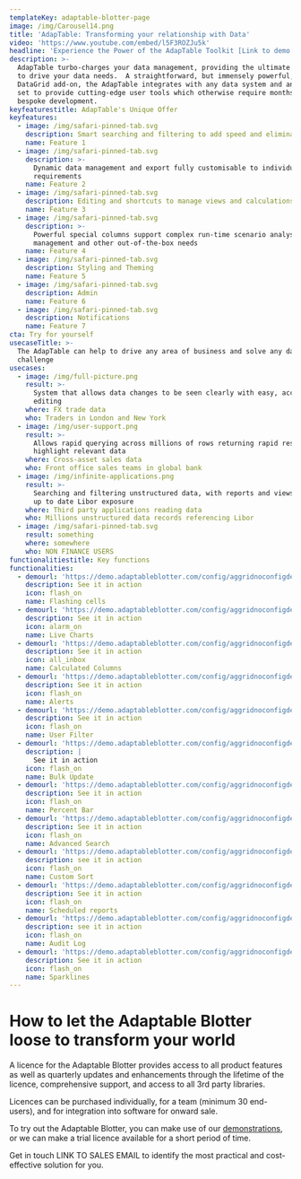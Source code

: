 ```yaml
---
templateKey: adaptable-blotter-page
image: /img/Carousel14.png
title: 'AdapTable: Transforming your relationship with Data'
video: 'https://www.youtube.com/embed/l5F3ROZJu5k'
headline: 'Experience the Power of the AdapTable Toolkit [Link to demo site]'
description: >-
  AdapTable turbo-charges your data management, providing the ultimate toolkit
  to drive your data needs.  A straightforward, but immensely powerful, HTML5
  DataGrid add-on, the AdapTable integrates with any data system and any data
  set to provide cutting-edge user tools which otherwise require months of
  bespoke development.
keyfeaturestitle: AdapTable's Unique Offer
keyfeatures:
  - image: /img/safari-pinned-tab.svg
    description: Smart searching and filtering to add speed and eliminate errors
    name: Feature 1
  - image: /img/safari-pinned-tab.svg
    description: >-
      Dynamic data management and export fully customisable to individual
      requirements
    name: Feature 2
  - image: /img/safari-pinned-tab.svg
    description: Editing and shortcuts to manage views and calculations effectively
    name: Feature 3
  - image: /img/safari-pinned-tab.svg
    description: >-
      Powerful special columns support complex run-time scenario analysis, user
      management and other out-of-the-box needs
    name: Feature 4
  - image: /img/safari-pinned-tab.svg
    description: Styling and Theming
    name: Feature 5
  - image: /img/safari-pinned-tab.svg
    description: Admin
    name: Feature 6
  - image: /img/safari-pinned-tab.svg
    description: Notifications
    name: Feature 7
cta: Try for yourself
usecaseTitle: >-
  The AdapTable can help to drive any area of business and solve any data-driven
  challenge
usecases:
  - image: /img/full-picture.png
    result: >-
      System that allows data changes to be seen clearly with easy, accurate
      editing
    where: FX trade data
    who: Traders in London and New York
  - image: /img/user-support.png
    result: >-
      Allows rapid querying across millions of rows returning rapid results to
      highlight relevant data
    where: Cross-asset sales data
    who: Front office sales teams in global bank
  - image: /img/infinite-applications.png
    result: >-
      Searching and filtering unstructured data, with reports and views to show
      up to date Libor exposure
    where: Third party applications reading data
    who: Millions unstructured data records referencing Libor
  - image: /img/safari-pinned-tab.svg
    result: something
    where: somewhere
    who: NON FINANCE USERS
functionalitiestitle: Key functions
functionalities:
  - demourl: 'https://demo.adaptableblotter.com/config/aggridnoconfigdemo/'
    description: See it in action
    icon: flash_on
    name: Flashing cells
  - demourl: 'https://demo.adaptableblotter.com/config/aggridnoconfigdemo/'
    description: See it in action
    icon: alarm_on
    name: Live Charts
  - demourl: 'https://demo.adaptableblotter.com/config/aggridnoconfigdemo/'
    description: See it in action
    icon: all_inbox
    name: Calculated Columns
  - demourl: 'https://demo.adaptableblotter.com/config/aggridnoconfigdemo/'
    description: See it in action
    icon: flash_on
    name: Alerts
  - demourl: 'https://demo.adaptableblotter.com/config/aggridnoconfigdemo/'
    description: See it in action
    icon: flash_on
    name: User Filter
  - demourl: 'https://demo.adaptableblotter.com/config/aggridnoconfigdemo/'
    description: |
      See it in action
    icon: flash_on
    name: Bulk Update
  - demourl: 'https://demo.adaptableblotter.com/config/aggridnoconfigdemo/'
    description: See it in action
    icon: flash_on
    name: Percent Bar
  - demourl: 'https://demo.adaptableblotter.com/config/aggridnoconfigdemo/'
    description: See it in action
    icon: flash_on
    name: Advanced Search
  - demourl: 'https://demo.adaptableblotter.com/config/aggridnoconfigdemo/'
    description: see it in action
    icon: flash_on
    name: Custom Sort
  - demourl: 'https://demo.adaptableblotter.com/config/aggridnoconfigdemo/'
    description: See it in action
    icon: flash_on
    name: Scheduled reports
  - demourl: 'https://demo.adaptableblotter.com/config/aggridnoconfigdemo/'
    description: see it in action
    icon: flash_on
    name: Audit Log
  - demourl: 'https://demo.adaptableblotter.com/config/aggridnoconfigdemo/'
    description: See it in action
    icon: flash_on
    name: Sparklines
---
```

# How to let the Adaptable Blotter loose to transform your world

A licence for the Adaptable Blotter provides access to all product features as well as quarterly updates and enhancements through the lifetime of the licence, comprehensive support, and access to all 3rd party libraries.

Licences can be purchased individually, for a team (minimum 30 end-users), and for integration into software for onward sale.

To try out the Adaptable Blotter, you can make use of our [demonstrations](https://demo.adaptableblotter.com/), or we can make a trial licence available for a short period of time.

Get in touch LINK TO SALES EMAIL to identify the most practical and cost-effective solution for you.

###
